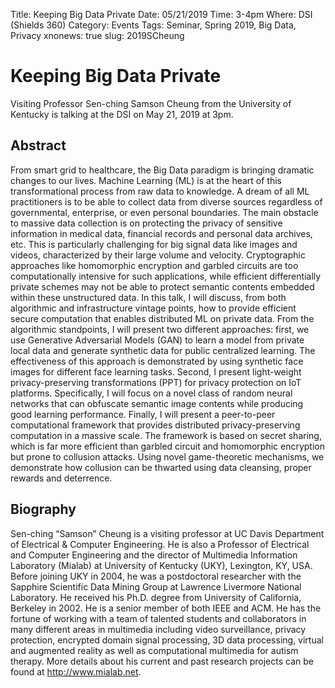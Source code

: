 Title: Keeping Big Data Private
Date: 05/21/2019
Time: 3-4pm
Where: DSI (Shields 360)
Category: Events
Tags: Seminar, Spring 2019, Big Data, Privacy
xnonews: true
slug: 2019SCheung

# Keeping Big Data Private

Visiting Professor Sen-ching Samson Cheung from the University of Kentucky is talking at the DSI on May 21, 2019 at 3pm.

## Abstract

From smart grid to healthcare, the Big Data paradigm is bringing dramatic changes to our lives. Machine Learning (ML) is at the heart of this transformational process from raw data to knowledge. A dream of all ML practitioners is to be able to collect data from diverse sources regardless of governmental, enterprise, or even personal boundaries. The main obstacle to massive data collection is on protecting the privacy of sensitive information in medical data, financial records and personal data archives, etc. This is particularly challenging for big signal data like images and videos, characterized by their large volume and velocity. Cryptographic approaches like homomorphic encryption and garbled circuits are too computationally intensive for such applications, while efficient differentially private schemes may not be able to protect semantic contents embedded within these unstructured data.
In this talk, I will discuss, from both algorithmic and infrastructure vintage points, how to provide efficient secure computation that enables distributed ML on private data. From the algorithmic standpoints, I will present two different approaches: first, we use Generative Adversarial Models (GAN) to learn a model from private local data and generate synthetic data for public centralized learning. The effectiveness of this approach is demonstrated by using synthetic face images for different face learning tasks. Second, I present light-weight privacy-preserving transformations (PPT) for privacy protection on IoT platforms. Specifically, I will focus on a novel class of random neural networks that can obfuscate semantic image contents while producing good learning performance. Finally, I will present a peer-to-peer computational framework that provides distributed privacy-preserving computation in a massive scale. The framework is based on secret sharing, which is far more efficient than garbled circuit and homomorphic encryption but prone to collusion attacks. Using novel game-theoretic mechanisms, we demonstrate how collusion can be thwarted using data cleansing, proper rewards and deterrence. 

## Biography

Sen-ching “Samson” Cheung is a visiting professor at UC Davis Department of Electrical & Computer Engineering. He is also a Professor of Electrical and Computer Engineering and the director of Multimedia Information Laboratory (Mialab) at University of Kentucky (UKY), Lexington, KY, USA. Before joining UKY in 2004, he was a postdoctoral researcher with the Sapphire Scientific Data Mining Group at Lawrence Livermore National Laboratory. He received his Ph.D. degree from University of California, Berkeley in 2002. He is a senior member of both IEEE and ACM. He has the fortune of working with a team of talented students and collaborators in many different areas in multimedia including video surveillance, privacy protection, encrypted domain signal processing, 3D data processing, virtual and augmented reality as well as computational multimedia for autism therapy. More details about his current and past research projects can be found at http://www.mialab.net.
